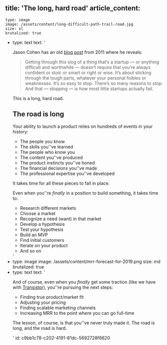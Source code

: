title: 'The long, hard road'
article_content:
  -
    type: image
    image: /assets/content/long-difficult-path-trail-road.jpg
    size: xl
    brutalized: true
  -
    type: text
    text: '<p>Jason Cohen has an old&nbsp;<a href="https://blog.asmartbear.com/startups-emotionally-draining.html">blog post</a>&nbsp;from 2011 where he reveals:<br></p><blockquote><p>Getting through this slog of a thing that’s a startup — or anything difficult and worthwhile — doesn’t require that you’re always confident or stoic or smart or right or wise.​&nbsp;It’s about sticking through the tough parts, whatever your personal foibles or weaknesses.​&nbsp;It’s so easy to stop. There’s so many reasons to stop. And that — stopping — is how most little startups actually fail.​<br></p></blockquote><p>This is a long, hard road.</p><h2>The road is long</h2><p>Your ability to launch a product relies on hundreds of events in your history:</p><ul><li>The people you know</li><li>​The skills you''ve learned​<br></li><li>The people who know you</li><li>The content you''ve produced</li><li>The product instincts you''ve honed​<br></li><li>The financial decisions you''ve made</li><li>The professional expertise you''ve developed</li></ul><p>It takes time for all these pieces to fall in place.</p><p>Even when you''re&nbsp;<em>​finally&nbsp;</em>in a position to build something, it takes time to:</p><ul><li>Research different markets</li><li>Choose a market</li><li>Recognize a need (want) in that market</li><li>Develop a hypothesis</li><li>Test your hypothesis</li><li>​Build an MVP</li><li>Find initial customers</li><li>Iterate on your product<br></li><li>And so on</li></ul>'
  -
    type: image
    image: /assets/content/mrr-forecast-for-2019.png
    size: md
    brutalized: true
  -
    type: text
    text: '<p>​And of course, even when you&nbsp;<em>​finally&nbsp;</em>​get some&nbsp;traction (like we have with&nbsp;<a href="https://transistor.fm/?via=justin">Transistor</a>), you''re pursuing the next steps:</p><ul><li>​Finding true product/market fit</li><li>Adjusting your&nbsp;pricing</li><li>Finding scalable marketing channels</li><li>Increasing MRR to the point where you can go full-time</li></ul><p>The lesson, of course, is that you''ve never truly made it. The road is long, and the road is hard.</p>'
id: c9bb1c78-c202-4191-81dc-5692728f6620
